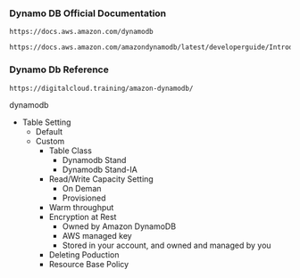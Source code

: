### Dynamo DB Official Documentation
```
https://docs.aws.amazon.com/dynamodb
```
```
https://docs.aws.amazon.com/amazondynamodb/latest/developerguide/Introduction.html
```
### Dynamo Db Reference
```
https://digitalcloud.training/amazon-dynamodb/
```
dynamodb
- Table Setting
  - Default
  - Custom
    - Table Class
       - Dynamodb Stand
       - Dynamodb Stand-IA
    - Read/Write Capacity Setting
       - On Deman
       - Provisioned
    - Warm throughput
    - Encryption at Rest
      - Owned by Amazon DynamoDB
      - AWS managed key
      - Stored in your account, and owned and managed by you
    - Deleting Poduction
    - Resource Base Policy
